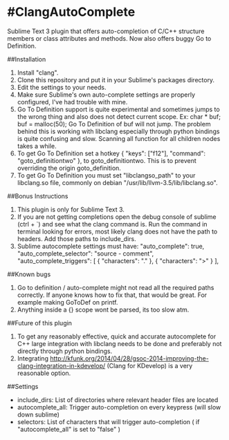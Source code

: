 #ClangAutoComplete
=================

Sublime Text 3 plugin that offers auto-completion of C/C++ structure members or class attributes and methods.
Now also offers buggy Go to Definition.


##Installation

1. Install "clang".
2. Clone this repository and put it in your Sublime's packages directory.
3. Edit the settings to your needs.
4. Make sure Sublime's own auto-complete settings are properly configured, I've had trouble with mine.
5. Go To Definition support is quite experimental and sometimes jumps to the wrong thing and also does not detect current scope. Ex:   char * buf;  buf = malloc(50); Go To Definition of buf will not jump.  The problem behind this is working with libclang especially through python bindings is quite confusing and slow.  Scanning all function for all children nodes takes a while.  
6. To get Go To Definition set a hotkey { "keys": ["f12"], "command": "goto_definitiontwo" }, to goto_definitiontwo.  This is to prevent overriding the origin goto_definition.
7. To get Go To Definition you must set "libclangso_path" to your libclang.so file, commonly on debian "/usr/lib/llvm-3.5/lib/libclang.so".  

##Bonus Instructions
1. This plugin is only for Sublime Text 3.
2. If you are not getting completions open the debug console of sublime (ctrl + `) and see what the clang command is. Run the command in terminal looking for errors, most likely clang does not have the path to headers. Add those paths to include_dirs.
3. Sublime autocomplete settings must have:
	"auto_complete": true,
	"auto_complete_selector": "source - comment",
	"auto_complete_triggers":
	[
		{
			"characters": "."
		},
		{
			"characters": ">"
		}
	],

##Known bugs
1. Go to definition / auto-complete might not read all the required paths correctly. If anyone knows how to fix that, that would be great.  For example making GoToDef on printf.
2. Anything inside a {} scope wont be parsed, its too slow atm.

##Future of this plugin
1. To get any reasonably effective, quick and accurate autocomplete for C++ large integration with libclang needs to be done and preferably not directly through python bindings. 
2. Integrating http://kfunk.org/2014/04/28/gsoc-2014-improving-the-clang-integration-in-kdevelop/ (Clang for KDevelop) is a very reasonable option.

##Settings

 - include_dirs: List of directories where relevant header files are located
 - autocomplete_all: Trigger auto-completion on every keypress (will slow down sublime)
 - selectors: List of characters that will trigger auto-completion ( if "autocomplete_all" is set to "false" )
 
